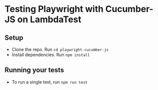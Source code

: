 # Testing Playwright with Cucumber-JS on LambdaTest

## Setup
* Clone the repo. Run `cd playwright-cucumber-js`
* Install dependencies. Run `npm install`

## Running your tests
- To run a single test, run 
  ```npm run test```
